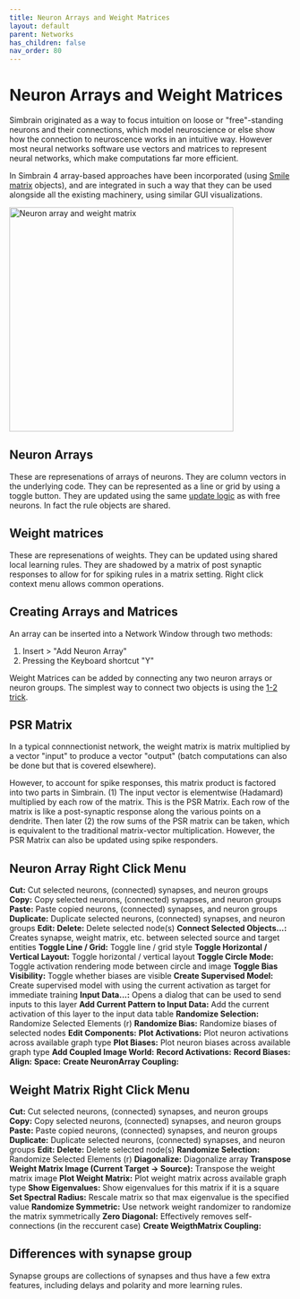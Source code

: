 ```yaml
---
title: Neuron Arrays and Weight Matrices
layout: default
parent: Networks
has_children: false
nav_order: 80
---
```


# Neuron Arrays and Weight Matrices

Simbrain originated as a way to focus intuition on loose or "free"-standing neurons and their connections, which model neuroscience or else show how the connection to neuroscence works in an intuitive way.  However most neural networks software use vectors and matrices to represent neural networks, which make computations far more efficient. 

In Simbrain 4 array-based approaches have been incorporated (using [Smile matrix](https://haifengl.github.io/linear-algebra.html) objects), and are integrated in such a way that they can be used alongside all the existing machinery, using similar GUI visualizations.

<img src="/assets/images/neuronArrayWeightMatrix.png" alt="Neuron array and weight matrix" style="width:400px;"/>

## Neuron Arrays
 
These are represenations of arrays of neurons. They are column vectors in the underlying code. They can be represented as a line or grid by using a toggle button. They are updated using the same [update logic](updateLogic.html) as with free neurons. In fact the rule objects are shared.

## Weight matrices

These are represenations of weights. They can be updated using shared local learning rules. They are shadowed by a matrix of post synaptic responses to allow for for spiking rules in a matrix setting. Right click context menu allows common operations.

## Creating Arrays and Matrices

An array can be inserted into a Network Window through two methods:

1) Insert > "Add Neuron Array"
2) Pressing the Keyboard shortcut "Y"

Weight Matrices can be added by connecting any two neuron arrays or neuron groups. The simplest way to connect two objects is using the [1-2 trick](./buildingBasics.html#source-and-target-objects). 

## PSR Matrix

In a typical connnectionist network, the weight matrix is matrix multiplied by a vector "input" to produce a vector "output" (batch computations can also be done but that is covered elsewhere). 

However, to account for spike responses, this matrix product is factored into two parts in Simbrain. (1) The input vector is elementwise (Hadamard) multiplied by each row of the matrix. This is the PSR Matrix. Each row of the matrix is like a post-synaptic response along the various points on a dendrite. Then later (2) the row sums of the PSR matrix can be taken, which is equivalent to the traditional matrix-vector multiplication.  However, the PSR Matrix can also be updated using spike responders.

<!-- TODO: Picture. Show many to one case, where it's clear the results must first be multiplied then summed -->

## Neuron Array Right Click Menu

**Cut:** Cut selected neurons, (connected) synapses, and neuron groups 
**Copy:** Copy selected neurons, (connected) synapses, and neuron groups 
**Paste:** Paste copied neurons, (connected) synapses, and neuron groups 
**Duplicate:** Duplicate selected neurons, (connected) synapses, and neuron groups 
**Edit:**
**Delete:** Delete selected node(s)
**Connect Selected Objects...:** Creates synapse, weight matrix, etc. between selected source and target entities
**Toggle Line / Grid:** Toggle line / grid style
**Toggle Horizontal / Vertical Layout:** Toggle horizontal / vertical layout
**Toggle Circle Mode:** Toggle activation rendering mode between circle and image
**Toggle Bias Visibility:** Toggle whether biases are visible
**Create Supervised Model:** Create supervised model with using the current activation as target for immediate training
**Input Data...:** Opens a dialog that can be used to send inputs to this layer
**Add Current Pattern to Input Data:** Add the current activation of this layer to the input data table
**Randomize Selection:** Randomize Selected Elements (r)
**Randomize Bias:** Randomize biases of selected nodes
**Edit Components:** 
**Plot Activations:** Plot neuron activations across available graph type
**Plot Biases:** Plot neuron biases across available graph type
**Add Coupled Image World:**
**Record Activations:**
**Record Biases:**
**Align:**
**Space:**
**Create NeuronArray Coupling:**


## Weight Matrix Right Click Menu

**Cut:** Cut selected neurons, (connected) synapses, and neuron groups 
**Copy:** Copy selected neurons, (connected) synapses, and neuron groups 
**Paste:** Paste copied neurons, (connected) synapses, and neuron groups 
**Duplicate:** Duplicate selected neurons, (connected) synapses, and neuron groups 
**Edit:**
**Delete:** Delete selected node(s)
**Randomize Selection:** Randomize Selected Elements (r)
**Diagonalize:** Diagonalize array
**Transpose Weight Matrix Image (Current Target -> Source):** Transpose the weight matrix image
**Plot Weight Matrix:** Plot weight matrix across available graph type
**Show Eigenvalues:** Show eigenvalues for this matrix if it is a square
**Set Spectral Radius:** Rescale matrix so that max eigenvalue is the specified value
**Randomize Symmetric:** Use network weight randomizer to randomize the matrix symmetrically
**Zero Diagonal:** Effectively removes self-connections (in the reccurent case)
**Create WeigthMatrix Coupling:**



## Differences with synapse group

Synapse groups are collections of synapses and thus have a few extra features, including delays and polarity and more learning rules.


